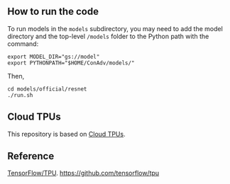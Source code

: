 ## How to run the code

To run models in the `models` subdirectory, you may need to add the model directory and the top-level
`/models` folder to the Python path with the command:

```
export MODEL_DIR="gs://model"
export PYTHONPATH="$HOME/ConAdv/models/"
```
Then,
```
cd models/official/resnet
./run.sh
```



## Cloud TPUs #

This repository is based on
[Cloud TPUs](https://cloud.google.com/tpu/).


## Reference

[TensorFlow/TPU](https://github.com/tensorflow/tpu). https://github.com/tensorflow/tpu
